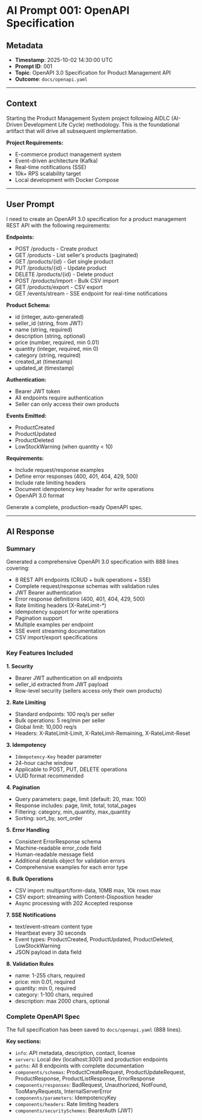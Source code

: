 # AI Prompt 001: OpenAPI Specification

## Metadata
- **Timestamp**: 2025-10-02 14:30:00 UTC
- **Prompt ID**: 001
- **Topic**: OpenAPI 3.0 Specification for Product Management API
- **Outcome**: `docs/openapi.yaml`

---

## Context
Starting the Product Management System project following AIDLC (AI-Driven Development Life Cycle) methodology. This is the foundational artifact that will drive all subsequent implementation.

**Project Requirements:**
- E-commerce product management system
- Event-driven architecture (Kafka)
- Real-time notifications (SSE)
- 10k+ RPS scalability target
- Local development with Docker Compose

---

## User Prompt

I need to create an OpenAPI 3.0 specification for a product management REST API with the following requirements:

**Endpoints:**
- POST /products - Create product
- GET /products - List seller's products (paginated)
- GET /products/{id} - Get single product
- PUT /products/{id} - Update product
- DELETE /products/{id} - Delete product
- POST /products/import - Bulk CSV import
- GET /products/export - CSV export
- GET /events/stream - SSE endpoint for real-time notifications

**Product Schema:**
- id (integer, auto-generated)
- seller_id (string, from JWT)
- name (string, required)
- description (string, optional)
- price (number, required, min 0.01)
- quantity (integer, required, min 0)
- category (string, required)
- created_at (timestamp)
- updated_at (timestamp)

**Authentication:**
- Bearer JWT token
- All endpoints require authentication
- Seller can only access their own products

**Events Emitted:**
- ProductCreated
- ProductUpdated
- ProductDeleted
- LowStockWarning (when quantity < 10)

**Requirements:**
- Include request/response examples
- Define error responses (400, 401, 404, 429, 500)
- Include rate limiting headers
- Document idempotency key header for write operations
- OpenAPI 3.0 format

Generate a complete, production-ready OpenAPI spec.

---

## AI Response

### Summary
Generated a comprehensive OpenAPI 3.0 specification with 888 lines covering:
- 8 REST API endpoints (CRUD + bulk operations + SSE)
- Complete request/response schemas with validation rules
- JWT Bearer authentication
- Error response definitions (400, 401, 404, 429, 500)
- Rate limiting headers (X-RateLimit-*)
- Idempotency support for write operations
- Pagination support
- Multiple examples per endpoint
- SSE event streaming documentation
- CSV import/export specifications

### Key Features Included

**1. Security**
- Bearer JWT authentication on all endpoints
- seller_id extracted from JWT payload
- Row-level security (sellers access only their own products)

**2. Rate Limiting**
- Standard endpoints: 100 req/s per seller
- Bulk operations: 5 req/min per seller
- Global limit: 10,000 req/s
- Headers: X-RateLimit-Limit, X-RateLimit-Remaining, X-RateLimit-Reset

**3. Idempotency**
- `Idempotency-Key` header parameter
- 24-hour cache window
- Applicable to POST, PUT, DELETE operations
- UUID format recommended

**4. Pagination**
- Query parameters: page, limit (default: 20, max: 100)
- Response includes: page, limit, total, total_pages
- Filtering: category, min_quantity, max_quantity
- Sorting: sort_by, sort_order

**5. Error Handling**
- Consistent ErrorResponse schema
- Machine-readable error_code field
- Human-readable message field
- Additional details object for validation errors
- Comprehensive examples for each error type

**6. Bulk Operations**
- CSV import: multipart/form-data, 10MB max, 10k rows max
- CSV export: streaming with Content-Disposition header
- Async processing with 202 Accepted response

**7. SSE Notifications**
- text/event-stream content type
- Heartbeat every 30 seconds
- Event types: ProductCreated, ProductUpdated, ProductDeleted, LowStockWarning
- JSON payload in data field

**8. Validation Rules**
- name: 1-255 chars, required
- price: min 0.01, required
- quantity: min 0, required
- category: 1-100 chars, required
- description: max 2000 chars, optional

### Complete OpenAPI Spec
The full specification has been saved to `docs/openapi.yaml` (888 lines).

**Key sections:**
- `info`: API metadata, description, contact, license
- `servers`: Local dev (localhost:3001) and production endpoints
- `paths`: All 8 endpoints with complete documentation
- `components/schemas`: ProductCreateRequest, ProductUpdateRequest, ProductResponse, ProductListResponse, ErrorResponse
- `components/responses`: BadRequest, Unauthorized, NotFound, TooManyRequests, InternalServerError
- `components/parameters`: IdempotencyKey
- `components/headers`: Rate limiting headers
- `components/securitySchemes`: BearerAuth (JWT)